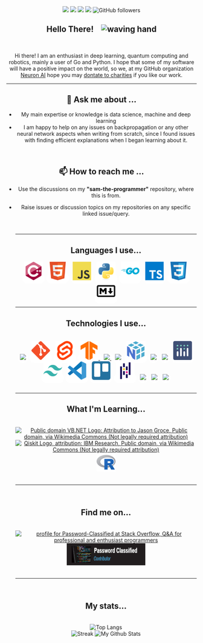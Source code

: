 <section style="text-align:center;" align="center">
    <div>
    <img src="https://badges.pufler.dev/gists/sam-the-programmer/"/>
    <img src="https://badges.pufler.dev/years/sam-the-programmer/"/>
    <img src="https://badges.pufler.dev/repos/sam-the-programmer/"/>
    <img src="https://komarev.com/ghpvc/?username=sam-the-programmer&color=green"/>
    <img alt="GitHub followers" src="https://img.shields.io/github/followers/sam-the-programmer?style=social">
    </div>
    <h1>Hello There! &nbsp&nbsp&nbsp<img src="https://media.giphy.com/media/hvRJCLFzcasrR4ia7z/giphy.gif" alt="waving hand" width="35"></h1>
    <br>
    <p>Hi there! I am an enthusiast in deep learning, quantum computing and robotics, mainly a user of Go and Python. I hope that some of my software will have a positive impact on the world, so we, at my GitHub organization <a href="https://neuron-ai.github.io/">Neuron AI</a> hope you may <a href="https://neuron-ai.github.io/support/">dontate to charities</a> if you like our work.
    <hr>

## 💬 Ask me about ...

- My main expertise or knowledge is data science, machine and deep learning
- I am happy to help on any issues on backpropagation or any other neural network aspects when writing from scratch, since I found issues with finding efficient explanations when I began learning about it.

<br>

## 📫 How to reach me ...

- Use the discussions on my **"sam-the-programmer"** repository, where this is from.
- Raise issues or discussion topics on my repositories on any specific linked issue/query.
    </p>
    <br>
    <hr>

    <h2>Languages I use...</h2>
    <a style="background:white;height:100%;border-radius:1rem;padding:5px;" href="https://docs.microsoft.com/en-US/cpp/windows/latest-supported-vc-redist?view=msvc-170"><img src="https://raw.githubusercontent.com/devicons/devicon/master/icons/cplusplus/cplusplus-original.svg" width="50" /></a>
    <a style="background:white;height:100%;border-radius:1rem;padding:5px;" href="https://www.w3schools.com/html/default.asp"><img src="https://raw.githubusercontent.com/devicons/devicon/master/icons/html5/html5-original.svg" width="50" /></a>
    <a style="background:white;height:100%;border-radius:1rem;padding:5px;" href="https://www.javascript.com/"><img src="https://raw.githubusercontent.com/devicons/devicon/master/icons/javascript/javascript-original.svg" width="50" /></a>
    <a style="background:white;height:100%;border-radius:1rem;padding:5px;" href="https://python.org"><img src="https://raw.githubusercontent.com/devicons/devicon/master/icons/python/python-original.svg" width="50" /></a>
    <a style="background:white;height:100%;border-radius:1rem;padding:5px;" href="https://golang.org/"><img src="https://raw.githubusercontent.com/devicons/devicon/master/icons/go/go-original-wordmark.svg" width="50" /></a>
    <a style="background:white;height:100%;border-radius:1rem;padding:5px;" href="https://www.typescriptlang.org/"><img src="https://raw.githubusercontent.com/devicons/devicon/master/icons/typescript/typescript-plain.svg" width="50" /></a>
    <a style="background:white;height:100%;border-radius:1rem;padding:5px;" href="https://www.w3schools.com/css/default.asp"><img src="https://raw.githubusercontent.com/devicons/devicon/master/icons/css3/css3-original.svg" width="50" /></a>
    <a style="background:white;height:100%;border-radius:1rem;padding:5px;" href="https://guides.github.com/features/mastering-markdown/"><img src="https://raw.githubusercontent.com/devicons/devicon/master/icons/markdown/markdown-original.svg" width="50" /></a>
    
    <br>
    <hr>

    <h2>Technologies I use...</h2>
    <br>
    <div>
    <a style="background:white;height:100%;border-radius:1rem;padding:5px;" href="https://streamlit.io/"><img src="https://streamlit.io/images/brand/streamlit-mark-color.svg" width="50" /></a>
    <a style="background:white;height:100%;border-radius:1rem;padding:5px;" href="https://git-scm.com/"><img src="https://raw.githubusercontent.com/devicons/devicon/master/icons/git/git-original.svg" width="50" /></a>
    <a style="background:white;height:100%;border-radius:1rem;padding:5px;" href="https://svelte.dev"><img src="https://raw.githubusercontent.com/devicons/devicon/master/icons/svelte/svelte-original.svg" width="50" /></a>
    <a style="background:white;height:100%;border-radius:1rem;padding:5px;" href="https://www.tensorflow.org/"><img src="https://raw.githubusercontent.com/devicons/devicon/master/icons/tensorflow/tensorflow-original.svg" width="50" />
    <a style="background:white;height:100%;border-radius:1rem;padding:5px;" href="https://www.scikit-learn.org/"><img src="https://raw.githubusercontent.com/scikit-learn/scikit-learn/main/doc/logos/scikit-learn-logo.png" width="70" />
    <a style="background:white;height:100%;border-radius:1rem;padding:5px;" href="https://docs.manim.community/en/stable/"><img src="https://docs.manim.community/en/stable/_static/manim-logo-sidebar.svg" width="110" /></a>
    <a style="background:white;height:100%;border-radius:1rem;padding:5px;" href="https://numpy.org/"><img src="https://raw.githubusercontent.com/devicons/devicon/master/icons/numpy/numpy-original.svg" width="50" /></a>
    <a style="background:white;height:100%;border-radius:1rem;padding:5px;" href="https://numba.pydata.org"><img src="https://raw.githubusercontent.com/numba/numba/master/docs/_static/numba-blue-icon-rgb.svg" width="50" /></a>
    <a style="background:white;height:100%;border-radius:1rem;padding:5px;" href="https://seaborn.pydata.org/"><img src="https://raw.githubusercontent.com/mwaskom/seaborn/master/doc/_static/logo-mark-darkbg.png" width="50" /></a>
    <a style="background:white;height:100%;border-radius:1rem;padding:5px;" href="https://plotly.com/python/"><img src="./Images/plotly.svg" width="50" /></a>
    <a style="background:white;height:100%;border-radius:1rem;padding:5px;" href="https://tailwindcss.com/"><img src="https://raw.githubusercontent.com/devicons/devicon/master/icons/tailwindcss/tailwindcss-plain.svg" width="50" /></a>
    <a style="background:white;height:100%;border-radius:1rem;padding:5px;" href="https://code.visualstudio.com/Download"><img src="https://raw.githubusercontent.com/devicons/devicon/master/icons/vscode/vscode-original.svg" width="50" /></a>
    <a style="background:white;height:100%;border-radius:1rem;padding:5px;" href="https://trello.com"><img src="https://raw.githubusercontent.com/devicons/devicon/master/icons/trello/trello-plain.svg" width="50" /></a>
    <a style="background:white;height:100%;border-radius:1rem;padding:5px;" href="https://pandas.pydata.org/"><img src="https://raw.githubusercontent.com/devicons/devicon/master/icons/pandas/pandas-original.svg" width="50" /></a>
    <a style="background:white;height:100%;border-radius:1rem;padding:5px;" href="https://www.ursinaengine.org/"><img src="https://raw.githubusercontent.com/pokepetter/ursina/master/ursina/textures/ursina_wink_0000.png" width="50" /></a>
    <a style="background:white;height:100%;border-radius:1rem;padding:5px;" href="https://github.com"><img src="https://raw.githubusercontent.com/gilbarbara/logos/master/logos/github-icon.svg" width="50" /></a>
    <a style="background:white;height:100%;border-radius:1rem;padding:5px;" href="https://codacy.com"><img src="https://raw.githubusercontent.com/simple-icons/simple-icons/develop/icons/codacy.svg" width="50" /></a>
    </div>
    <br>
    <hr>
    <h2>What I'm Learning...</h2>
    <br>
    <div>
    <a href="https://visualstudio.microsoft.com/vs/features/net-development/"><img src="https://upload.wikimedia.org/wikipedia/commons/4/40/VB.NET_Logo.svg" alt="Public domain VB.NET Logo: Attribution to Jason Groce, Public domain, via Wikimedia Commons (Not legally required attribution)" width="50" /></a>
    <a href="https://www.research.ibm.com/"><img src="https://upload.wikimedia.org/wikipedia/commons/5/51/Qiskit-Logo.svg" alt="Qiskit Logo, attribution: IBM Research, Public domain, via Wikimedia Commons (Not legally required attribution)" width="50" /></a>
    <a href="https://www.r-project.org/"><img src="https://raw.githubusercontent.com/devicons/devicon/master/icons/r/r-original.svg" width="50" /></a>
    </div>
    <br>
    <hr>
    
    <br>
    <h2>Find me on...</h2>
    <br>
    <div>
    <a href="https://stackoverflow.com/users/15515166/password-classified"><img src="https://stackoverflow.com/users/flair/15515166.png?theme=dark" width="208" height="58" alt="profile for Password-Classified at Stack Overflow, Q&amp;A for professional and enthusiast programmers" title="profile for Password-Classified at Stack Overflow, Q&amp;A for professional and enthusiast programmers"></a>
    <a href="https://www.kaggle.com/passwordclassified"><img src="./Images/kaggle.png" width="208" height="58"></a>
    </div>
    <br>
    <hr>
    <br>
    <h2>My stats...</h2>
    <br>
    <div>
    <img alt="Top Langs" src="https://github-readme-stats.vercel.app/api/top-langs/?username=sam-the-programmer&theme=light&langs_count=10&layout=compact&border=false"/>
    <br>
    <img alt="Streak"  width="350" src="https://github-readme-streak-stats.herokuapp.com?user=sam-the-programmer&theme=light&hide_border=false&date_format=M%20j%5B%2C%20Y%5D"/>
    <img alt="My Github Stats" width="350" src="https://github-readme-stats.vercel.app/api?username=sam-the-programmer&show_icons=true&locale=en&theme=light&border=false"/>
    </div>
</section>
